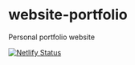 # website-portfolio
Personal portfolio website

[![Netlify Status](https://api.netlify.com/api/v1/badges/ba7aa6e0-e054-470f-9992-1170c6ba0d0e/deploy-status)](https://app.netlify.com/sites/objective-tereshkova-914f90/deploys)
